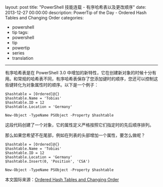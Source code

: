 ﻿layout: post
title: "PowerShell 技能连载 - 有序哈希表以及更改顺序"
date: 2013-12-27 00:00:00
description: PowerTip of the Day - Ordered Hash Tables and Changing Order
categories:
- powershell
- tip
tags:
- powershell
- tip
- powertip
- series
- translation
---
有序哈希表是在 PowerShell 3.0 中增加的新特性，它在创建新对象的时候十分有用。和常规的哈希表不同，有序哈希表保存了您添加键时的顺序，您还可以控制这些键转化为对象属性时的顺序。以下是一个例子：

	$hashtable = [Ordered]@{}
	$hashtable.Name = 'Tobias'
	$hashtable.ID = 12
	$hashtable.Location = 'Germany'

	New-Object -TypeName PSObject -Property $hashtable

这段代码创建了一个对象，它的属性定义严格按照它们指定时的先后顺序排列。

那么如果您希望不在尾部，例如在列表的头部增加一个属性，要怎么做呢？

	$hashtable = [Ordered]@{}
	$hashtable.Name = 'Tobias'
	$hashtable.ID = 12
	$hashtable.Location = 'Germany'
	$hashtable.Insert(0, 'Position', 'CSA')
	
	New-Object -TypeName PSObject -Property $hashtable

<!--more-->
本文国际来源：[Ordered Hash Tables and Changing Order](http://powershell.com/cs/blogs/tips/archive/2013/12/27/ordered-hash-tables-and-changing-order.aspx)
